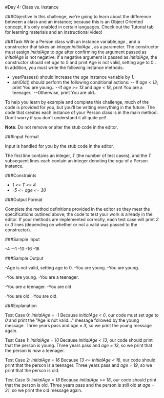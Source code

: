 #Day 4: Class vs. Instance

###Objective 
In this challenge, we're going to learn about the difference between a class and an instance; because this is an Object Oriented concept, it's only enabled in certain languages. Check out the Tutorial tab for learning materials and an instructional video!

###Task 
Write a Person class with an instance variable,_age_ , and a constructor that takes an integer,_initialAge_ , as a parameter. The constructor must assign _initialAge_ to _age_ after confirming the argument passed as _initialAge_ is not negative; if a negative argument is passed as _initialAge_, the constructor should set _age_ to _0_ and print Age is not valid, setting age to 0.. In addition, you must write the following instance methods:

- yearPasses() should increase the _age_ instance variable by _1_.
- amIOld() should perform the following conditional actions:
-- If _age < 13_, print You are young..
--If _age >= 13_ and _age < 18_, print You are a teenager..
--Otherwise, print You are old..

To help you learn by example and complete this challenge, much of the code is provided for you, but you'll be writing everything in the future. The code that creates each instance of your Person class is in the main method. Don't worry if you don't understand it all quite yet!

**Note:** Do not remove or alter the stub code in the editor.

###Input Format

Input is handled for you by the stub code in the editor.

The first line contains an integer, _T_ (the number of test cases), and the _T_ subsequent lines each contain an integer denoting the _age_ of a Person instance.

###Constraints

- _1 <= T <= 4_
- _-5 <= age <= 30_

###Output Format

Complete the method definitions provided in the editor so they meet the specifications outlined above; the code to test your work is already in the editor. If your methods are implemented correctly, each test case will print _2_ or _3_ lines (depending on whether or not a valid  was passed to the constructor).

###Sample Input

-4
--1
-10
-16
-18

###Sample Output

-Age is not valid, setting age to 0.
-You are young.
-You are young.

-You are young.
-You are a teenager.

-You are a teenager.
-You are old.

-You are old.
-You are old.

###Explanation

Test Case 0: _initialAge = -1_ 
Because _initialAge < 0_, our code must set _age_ to _0_ and print the "Age is not valid..." message followed by the young message. Three years pass and _age = 3_, so we print the young message again.

Test Case 1:  _initialAge = 10_ 
Because _initialAge < 13_, our code should print that the person is young. Three years pass and _age = 13_, so we print that the person is now a teenager.

Test Case 2:  _initialAge = 16_ 
Because _13 <= initialAge < 18_, our code should print that the person is a teenager. Three years pass and _age = 19_, so we print that the person is old.

Test Case 3:  _initialAge = 18_ 
Because _initialAge >= 18_, our code should print that the person is old. Three years pass and the person is still old at _age = 21_, so we print the old message again.